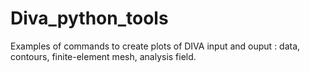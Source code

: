 # Diva_python_tools
Examples of commands to create plots of DIVA input and ouput : data, contours, finite-element mesh, analysis field.

